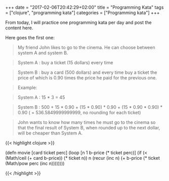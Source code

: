 +++
date = "2017-02-06T20:42:29+02:00"
title = "Programming Kata"
tags = ["clojure", "programming kata"]
categories = ["Programming kata"]
+++

From today, I will practice one programming kata per day and post the content here.

Here goes the first one:

> My friend John likes to go to the cinema. He can choose between system A and system B.

> System A : buy a ticket (15 dollars) every time

> System B : buy a card (500 dollars) and every time 
> buy a ticket the price of which is 0.90 times the price he paid for the previous one.

> Example:

> System A : 15 * 3 = 45

> System B : 500 + 15 * 0.90 + (15 * 0.90) * 0.90 + (15 * 0.90 * 0.90) * 0.90 ( = 536.5849999999999, no rounding for each ticket)

> John wants to know how many times he must go to the cinema so that the final result of System B, when rounded up to the next dollar, will be cheaper than System A.

{{< highlight clojure >}}

(defn movie [card ticket perc]
  (loop [n 1
         b-price (* ticket perc)]
    (if (< (Math/ceil (+ card b-price)) (* ticket n))
      n
      (recur (inc n) (+ b-price (* ticket (Math/pow perc (inc n))))))))

{{< /highlight >}}
